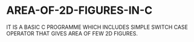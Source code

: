 # AREA-OF-2D-FIGURES-IN-C
IT IS A BASIC C PROGRAMME WHICH INCLUDES SIMPLE SWITCH CASE OPERATOR THAT GIVES AREA OF FEW 2D FIGURES.
